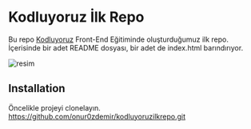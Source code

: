 # Kodluyoruz İlk Repo
Bu repo [Kodluyoruz](https://www.kodluyoruz.org/) Front-End Eğitiminde oluşturduğumuz ilk repo. İçerisinde bir adet README dosyası, bir adet de index.html barındırıyor.

![resim](https://user-images.githubusercontent.com/98223670/150742044-10775c0d-f93d-4883-84ab-6e5bdd392813.png)

## Installation
Öncelikle projeyi clonelayın.
https://github.com/onur0zdemir/kodluyoruzilkrepo.git

